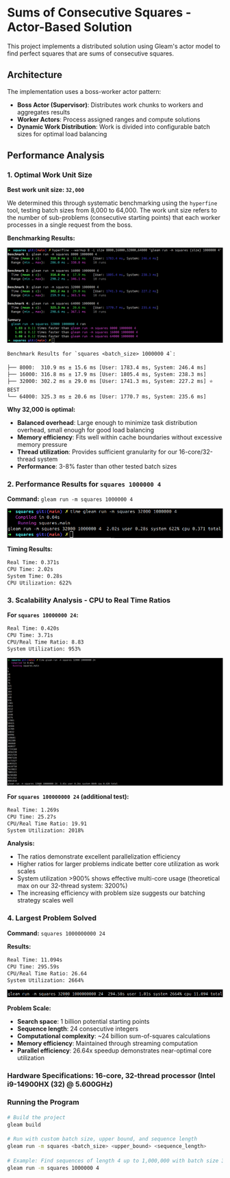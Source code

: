 # Sums of Consecutive Squares - Actor-Based Solution

This project implements a distributed solution using Gleam's actor model to find perfect squares that are sums of consecutive squares.

## Architecture

The implementation uses a boss-worker actor pattern:
- **Boss Actor (Supervisor)**: Distributes work chunks to workers and aggregates results
- **Worker Actors**: Process assigned ranges and compute solutions
- **Dynamic Work Distribution**: Work is divided into configurable batch sizes for optimal load balancing

## Performance Analysis

### 1. Optimal Work Unit Size

**Best work unit size: `32,000`**

We determined this through systematic benchmarking using the `hyperfine` tool, testing batch sizes from 8,000 to 64,000. The work unit size refers to the number of sub-problems (consecutive starting points) that each worker processes in a single request from the boss.

**Benchmarking Results:**

![Benchmark Results](./squares/images/hyperfine.png)

```
Benchmark Results for `squares <batch_size> 1000000 4`:

├── 8000:  310.9 ms ± 15.6 ms [User: 1783.4 ms, System: 246.4 ms]
├── 16000: 316.8 ms ± 17.9 ms [User: 1805.4 ms, System: 238.3 ms]  
├── 32000: 302.2 ms ± 29.0 ms [User: 1741.3 ms, System: 227.2 ms] ⭐ BEST
└── 64000: 325.3 ms ± 20.6 ms [User: 1770.7 ms, System: 235.6 ms]
```

**Why 32,000 is optimal:**
- **Balanced overhead**: Large enough to minimize task distribution overhead, small enough for good load balancing
- **Memory efficiency**: Fits well within cache boundaries without excessive memory pressure  
- **Thread utilization**: Provides sufficient granularity for our 16-core/32-thread system
- **Performance**: 3-8% faster than other tested batch sizes

### 2. Performance Results for `squares 1000000 4`

**Command:** `gleam run -m squares 1000000 4`

![Command Output](./squares/images/second-output.png)

**Timing Results:**
```
Real Time: 0.371s
CPU Time: 2.02s  
System Time: 0.28s
CPU Utilization: 622%
```

### 3. Scalability Analysis - CPU to Real Time Ratios

**For `squares 10000000 24`:**
```
Real Time: 0.420s
CPU Time: 3.71s
CPU/Real Time Ratio: 8.83
System Utilization: 953%
```

![Command Output](./squares/images/10000000-24.png)

**For `squares 100000000 24` (additional test):**
```
Real Time: 1.269s  
CPU Time: 25.27s
CPU/Real Time Ratio: 19.91
System Utilization: 2018%
```

**Analysis:**
- The ratios demonstrate excellent parallelization efficiency
- Higher ratios for larger problems indicate better core utilization as work scales
- System utilization >900% shows effective multi-core usage (theoretical max on our 32-thread system: 3200%)
- The increasing efficiency with problem size suggests our batching strategy scales well

### 4. Largest Problem Solved

**Command:** `squares 1000000000 24`

**Results:**
```
Real Time: 11.094s
CPU Time: 295.59s  
CPU/Real Time Ratio: 26.64
System Utilization: 2664%
```

![Largest Output](./squares/images/largest.png)

**Problem Scale:**
- **Search space**: 1 billion potential starting points
- **Sequence length**: 24 consecutive integers
- **Computational complexity**: ~24 billion sum-of-squares calculations
- **Memory efficiency**: Maintained through streaming computation
- **Parallel efficiency**: 26.64x speedup demonstrates near-optimal core utilization

### Hardware Specifications: 16-core, 32-thread processor (Intel i9-14900HX (32) @ 5.600GHz)

### Running the Program

```bash
# Build the project
gleam build

# Run with custom batch size, upper bound, and sequence length  
gleam run -m squares <batch_size> <upper_bound> <sequence_length>

# Example: Find sequences of length 4 up to 1,000,000 with batch size 32,000
gleam run -m squares 1000000 4
```
